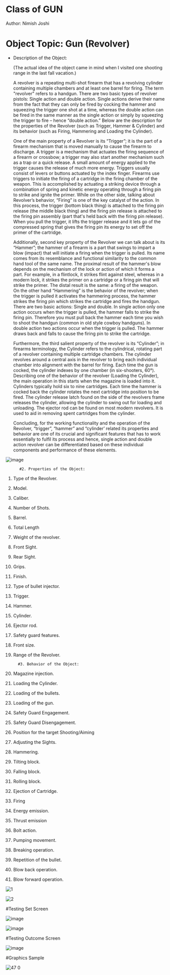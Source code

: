 # Class of GUN
Author: Nimish Joshi 

# Object Topic:  Gun (Revolver)

* Description of the Object:

  (The actual idea of the object came in mind when I visited one shooting range in the last fall vacation.) 
  
  A revolver is a repeating multi-shot firearm that has a revolving cylinder containing multiple chambers and at least one barrel for firing. The term "revolver" refers to a handgun. There are two basic types of revolver pistols: Single action and double action. Single actions derive their name from the fact that they can only be fired by cocking the hammer and squeezing the trigger one shot at a time, whereas the double action can be fired in the same manner as the single action or simply by squeezing the trigger to fire – hence “double action.” Below are the description for the properties of the Revolver (such as Trigger, Hammer & Cylinder) and its behavior (such as Firing, Hammering and Loading the Cylinder).

  One of the main property of a Revolver is its “Trigger”; it is the part of a firearm mechanism that is moved manually to cause the firearm to discharge. A trigger is a mechanism that actuates the firing sequence of a firearm or crossbow; a trigger may also start another mechanism such as a trap or a quick release. A small amount of energy applied to the trigger causes the release of much more energy. Triggers usually consist of levers or buttons actuated by the index finger. Firearms use triggers to initiate the firing of a cartridge in the firing chamber of the weapon. This is accomplished by actuating a striking device through a combination of spring and kinetic energy operating through a firing pin to strike and ignite the primer. While on the other side, talking about Revolver’s behavior, “Firing” is one of the key catalyst of the action. In this process, the trigger (bottom black thing) is attached to the firing pin release (the middle black thing) and the firing pin release is attached to the firing pin assembly (part that's held back with the firing pin release). When you pull the trigger, it lifts the trigger release and it lets go of the compressed spring that gives the firing pin its energy to set off the primer of the cartridge.

  Additionally, second key property of the Revolver we can talk about is its “Hammer”; the hammer of a firearm is a part that swings to impart a blow (impact) that will initiate a firing when the trigger is pulled. Its name comes from its resemblance and functional similarity to the common hand tool of the same name. The proximal result of the hammer's blow depends on the mechanism of the lock or action of which it forms a part. For example, in a flintlock, it strikes flint against steel, whereas in a modern lock, it strikes the primer on a cartridge or a firing pin that will strike the primer. The distal result is the same: a firing of the weapon. On the other hand “Hammering” is the behavior of the revolver; when the trigger is pulled it activates the hammering process, the hammer strikes the firing pin which strikes the cartridge and fires the handgun.  There are two basic actions: Single and double. In single action only one action occurs when the trigger is pulled, the hammer falls to strike the firing pin. Therefore you must pull back the hammer each time you wish to shoot the handgun (common in old style cowboy handguns). In double action two actions occur when the trigger is pulled. The hammer draws back and falls to cause the firing pin to strike the cartridge.
  
  Furthermore, the third salient property of the revolver is its “Cylinder”; in firearms terminology, the Cylinder refers to the cylindrical, rotating part of a revolver containing multiple cartridge chambers. The cylinder revolves around a central axis in the revolver to bring each individual chamber into alignment with the barrel for firing. Each time the gun is cocked, the cylinder indexes by one chamber (in six-shooters, 60°). Describing one of the behavior of the revolver (Loading the Cylinder), the main operation in this starts when the magazine is loaded into it. Cylinders typically hold six to nine cartridges. Each time the hammer is cocked back the cylinder rotates the next cartridge into position to be fired. The cylinder release latch found on the side of the revolvers frame releases the cylinder, allowing the cylinder to swing out for loading and unloading. The ejector rod can be found on most modern revolvers. It is used to aid in removing spent cartridges from the cylinder.
  
  Concluding, for the working functionality and the operation of the Revolver, “trigger”, “hammer” and “cylinder’ related its properties and behavior are one of its crucial and significant features that has to work essentially to fulfil its process and hence, single action and double action revolver can be differentiated based on these individual components and performance of these elements.

![image](https://cloud.githubusercontent.com/assets/14539985/14229932/5cc54cd8-f90a-11e5-9aca-c2fae90d3b3c.png)

          #2. Properties of the Object:
          
1.	Type of the Revolver.
2.	Model.
3.	Caliber.
4.	Number of Shots.
5.	Barrel.
6.	Total Length
7.	Weight of the revolver.
8.	Front Sight.
9.	Rear Sight.
10.	Grips.
11.	Finish.
12.	Type of bullet injector.
13.	Trigger.
14.	Hammer.
15.	Cylinder.
16.	Ejector rod.
17.	Safety guard features.
18.	Front size.
19.	Range of the Revolver.


          #3. Behavior of the Object:

1.	Magazine injection.
2.	Loading the Cylinder.
3.	Loading of the bullets.
4.	Loading of the gun.
5.	Safety Guard Engagement.
6.	Safety Guard Disengagement.
7.	Position for the target Shooting/Aiming
8.	Adjusting the Sights.
9.	Hammering.
10.	Tilting block.
11.	Falling block.
12.	Rolling block.
13.	Ejection of Cartridge.
14.	Firing
15.	Energy emission.
16.	Thrust emission
17.	Bolt action.
18.	Pumping movement.
19.	Breaking operation.
20.	Repetition of the bullet.
21.	Blow back operation.
22.	Blow forward operation.


![1](https://cloud.githubusercontent.com/assets/14539985/14230044/471125f2-f90e-11e5-9fe6-1d1eadcbb97e.png)


![2](https://cloud.githubusercontent.com/assets/14539985/14230045/47141ce4-f90e-11e5-946c-80549d9d7008.png)


#Testing Set Screen

![image](https://cloud.githubusercontent.com/assets/14539985/14230051/90660bb4-f90e-11e5-850a-425d1f8f87b8.png)


![image](https://cloud.githubusercontent.com/assets/14539985/14230052/96cbc6ba-f90e-11e5-9b23-6106159e4ee7.png)


#Testing Outcome Screen

![image](https://cloud.githubusercontent.com/assets/14539985/14230055/ad8e2442-f90e-11e5-8e5b-f62ed0a698d5.png)

#Graphics Sample

![47 0](https://cloud.githubusercontent.com/assets/14539985/18757457/a1ea6f50-80b9-11e6-87bf-9153847221b8.png)

